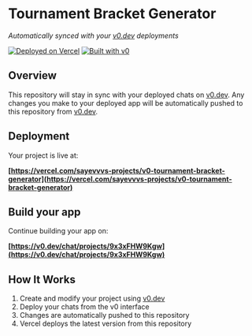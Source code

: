# Tournament Bracket Generator

*Automatically synced with your [v0.dev](https://v0.dev) deployments*

[![Deployed on Vercel](https://img.shields.io/badge/Deployed%20on-Vercel-black?style=for-the-badge&logo=vercel)](https://vercel.com/sayevvvs-projects/v0-tournament-bracket-generator)
[![Built with v0](https://img.shields.io/badge/Built%20with-v0.dev-black?style=for-the-badge)](https://v0.dev/chat/projects/9x3xFHW9Kgw)

## Overview

This repository will stay in sync with your deployed chats on [v0.dev](https://v0.dev).
Any changes you make to your deployed app will be automatically pushed to this repository from [v0.dev](https://v0.dev).

## Deployment

Your project is live at:

**[https://vercel.com/sayevvvs-projects/v0-tournament-bracket-generator](https://vercel.com/sayevvvs-projects/v0-tournament-bracket-generator)**

## Build your app

Continue building your app on:

**[https://v0.dev/chat/projects/9x3xFHW9Kgw](https://v0.dev/chat/projects/9x3xFHW9Kgw)**

## How It Works

1. Create and modify your project using [v0.dev](https://v0.dev)
2. Deploy your chats from the v0 interface
3. Changes are automatically pushed to this repository
4. Vercel deploys the latest version from this repository
